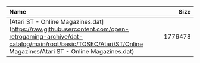 |Name|Size|
|:---|---:|
|[Atari ST - Online Magazines.dat](https://raw.githubusercontent.com/open-retrogaming-archive/dat-catalog/main/root/basic/TOSEC/Atari/ST/Online Magazines/Atari ST - Online Magazines.dat)|1776478|
